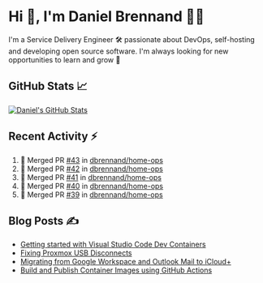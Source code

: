 # Hi 👋, I'm Daniel Brennand 👨‍💻

I'm a Service Delivery Engineer 🛠 passionate about DevOps, self-hosting and developing open source software. I'm always looking for new opportunities to learn and grow 🌱

## GitHub Stats 📈

[![Daniel's GitHub Stats](https://github-readme-stats.vercel.app/api?username=dbrennand&show_icons=true&count_private=true&hide_border=true&theme=dark)](https://github.com/anuraghazra/github-readme-stats)

## Recent Activity ⚡

<!--START_SECTION:activity-->
1. 🎉 Merged PR [#43](https://github.com/dbrennand/home-ops/pull/43) in [dbrennand/home-ops](https://github.com/dbrennand/home-ops)
2. 🎉 Merged PR [#42](https://github.com/dbrennand/home-ops/pull/42) in [dbrennand/home-ops](https://github.com/dbrennand/home-ops)
3. 🎉 Merged PR [#41](https://github.com/dbrennand/home-ops/pull/41) in [dbrennand/home-ops](https://github.com/dbrennand/home-ops)
4. 🎉 Merged PR [#40](https://github.com/dbrennand/home-ops/pull/40) in [dbrennand/home-ops](https://github.com/dbrennand/home-ops)
5. 🎉 Merged PR [#39](https://github.com/dbrennand/home-ops/pull/39) in [dbrennand/home-ops](https://github.com/dbrennand/home-ops)
<!--END_SECTION:activity-->

## Blog Posts ✍

<!-- BLOG-POST-LIST:START -->
- [Getting started with Visual Studio Code Dev Containers](https://danielbrennand.com/blog/vscode-dev-containers/)
- [Fixing Proxmox USB Disconnects](https://danielbrennand.com/blog/proxmox-fix-usb-disconnect/)
- [Migrating from Google Workspace and Outlook Mail to iCloud+](https://danielbrennand.com/blog/google-outlook-to-icloud+/)
- [Build and Publish Container Images using GitHub Actions](https://danielbrennand.com/blog/build-and-publish-container-image-gha/)
<!-- BLOG-POST-LIST:END -->
